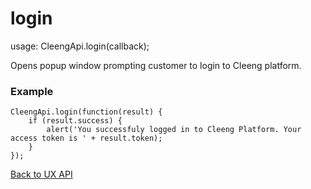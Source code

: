login
=====

usage: 
    CleengApi.login(callback);

Opens popup window prompting customer to login to Cleeng platform.

### Example

    CleengApi.login(function(result) {
        if (result.success) {
            alert('You successfuly logged in to Cleeng Platform. Your access token is ' + result.token);
        }
    });

[Back to UX API](Reference/UX_API)